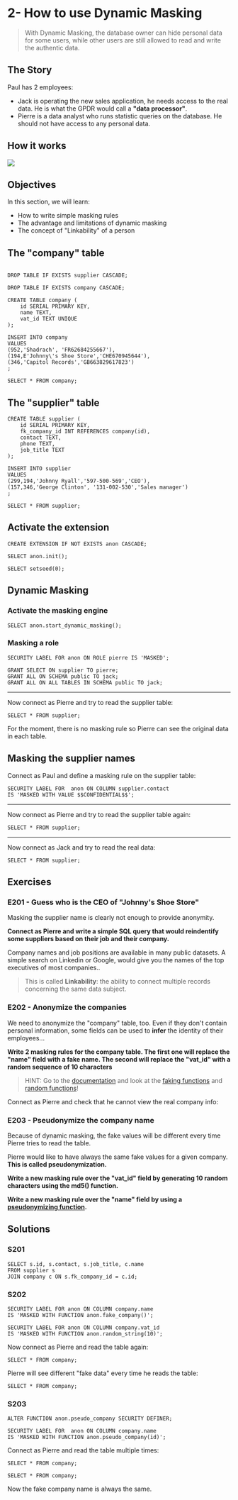 # 2- How to use Dynamic Masking

> With Dynamic Masking, the database owner can hide personal data for
> some users, while other users are still allowed to read and write the
> authentic data.

## The Story

Paul has 2 employees:

-   Jack is operating the new sales application, he needs access to the
    real data. He is what the GPDR would call a **\"data processor\"**.
-   Pierre is a data analyst who runs statistic queries on the database.
    He should not have access to any personal data.

## How it works

![](./img/anon_dynamic.png)

## Objectives

In this section, we will learn:

-   How to write simple masking rules
-   The advantage and limitations of dynamic masking
-   The concept of \"Linkability\" of a person

## The "company" table


``` { .run-postgres parse_query=False }

DROP TABLE IF EXISTS supplier CASCADE;

DROP TABLE IF EXISTS company CASCADE;

CREATE TABLE company (
    id SERIAL PRIMARY KEY,
    name TEXT,
    vat_id TEXT UNIQUE
);
```

``` run-postgres
INSERT INTO company
VALUES
(952,'Shadrach', 'FR62684255667'),
(194,E'Johnny\'s Shoe Store','CHE670945644'),
(346,'Capitol Records','GB663829617823')
;
```

``` run-postgres
SELECT * FROM company;
```

## The \"supplier\" table

``` { .run-postgres parse_query=False }
CREATE TABLE supplier (
    id SERIAL PRIMARY KEY,
    fk_company_id INT REFERENCES company(id),
    contact TEXT,
    phone TEXT,
    job_title TEXT
);
```

``` run-postgres
INSERT INTO supplier
VALUES
(299,194,'Johnny Ryall','597-500-569','CEO'),
(157,346,'George Clinton', '131-002-530','Sales manager')
;
```

``` run-postgres
SELECT * FROM supplier;
```

## Activate the extension

``` run-postgres
CREATE EXTENSION IF NOT EXISTS anon CASCADE;

SELECT anon.init();

SELECT setseed(0);
```

## Dynamic Masking

### Activate the masking engine

``` run-postgres
SELECT anon.start_dynamic_masking();
```

### Masking a role


``` run-postgres
SECURITY LABEL FOR anon ON ROLE pierre IS 'MASKED';

GRANT SELECT ON supplier TO pierre;
GRANT ALL ON SCHEMA public TO jack;
GRANT ALL ON ALL TABLES IN SCHEMA public TO jack;
```


------------------------------------------------------------------------

Now connect as Pierre and try to read the supplier table:

``` { .run-postgres user=pierre}
SELECT * FROM supplier;
```

For the moment, there is no masking rule so Pierre can see the original
data in each table.

## Masking the supplier names

Connect as Paul and define a masking rule on the supplier table:

``` run-postgres
SECURITY LABEL FOR  anon ON COLUMN supplier.contact
IS 'MASKED WITH VALUE $$CONFIDENTIAL$$';
```


------------------------------------------------------------------------

Now connect as Pierre and try to read the supplier table again:

``` { .run-postgres user=pierre}
SELECT * FROM supplier;
```

------------------------------------------------------------------------

Now connect as Jack and try to read the real data:

``` { .run-postgres user=jack }
SELECT * FROM supplier;
```

## Exercises

### E201 - Guess who is the CEO of \"Johnny\'s Shoe Store\"

Masking the supplier name is clearly not enough to provide anonymity.

**Connect as Pierre and write a simple SQL query that would reindentify
some suppliers based on their job and their company.**

Company names and job positions are available in many public datasets. A
simple search on Linkedin or Google, would give you the names of the top
executives of most companies..

> This is called **Linkability**: the ability to connect multiple
> records concerning the same data subject.

### E202 - Anonymize the companies

We need to anonymize the \"company\" table, too. Even if they don\'t
contain personal information, some fields can be used to **infer** the
identity of their employees\...

**Write 2 masking rules for the company table. The first one will
replace the \"name\" field with a fake name. The second will replace the
\"vat_id\" with a random sequence of 10 characters**

> HINT: Go to the
> [documentation](https://postgresql-anonymizer.readthedocs.io/en/stable/)
> and look at the [faking
> functions](https://postgresql-anonymizer.readthedocs.io/en/stable/masking_functions#faking)
> and [random
> functions](https://postgresql-anonymizer.readthedocs.io/en/stable/masking_functions#randomization)!

Connect as Pierre and check that he cannot view the real company info:

### E203 - Pseudonymize the company name

Because of dynamic masking, the fake values will be different every time
Pierre tries to read the table.

Pierre would like to have always the same fake values for a given
company. **This is called pseudonymization.**

**Write a new masking rule over the \"vat_id\" field by generating 10
random characters using the md5() function.**

**Write a new masking rule over the \"name\" field by using a
[pseudonymizing
function](https://postgresql-anonymizer.readthedocs.io/en/stable/masking_functions#pseudonymization).**

## Solutions

### S201

``` { .run-postgres user=pierre }
SELECT s.id, s.contact, s.job_title, c.name
FROM supplier s
JOIN company c ON s.fk_company_id = c.id;
```


### S202

``` run-postgres
SECURITY LABEL FOR anon ON COLUMN company.name
IS 'MASKED WITH FUNCTION anon.fake_company()';

SECURITY LABEL FOR anon ON COLUMN company.vat_id
IS 'MASKED WITH FUNCTION anon.random_string(10)';
```

Now connect as Pierre and read the table again:

``` { .run-postgres user=pierre }
SELECT * FROM company;
```

Pierre will see different \"fake data\" every time he reads the table:

``` { .run-postgres user=pierre }
SELECT * FROM company;
```

### S203

``` run-postgres
ALTER FUNCTION anon.pseudo_company SECURITY DEFINER;

SECURITY LABEL FOR  anon ON COLUMN company.name
IS 'MASKED WITH FUNCTION anon.pseudo_company(id)';
```

Connect as Pierre and read the table multiple times:

``` { .run-postgres user=pierre }
SELECT * FROM company;
```

``` { .run-postgres user=pierre }
SELECT * FROM company;
```
Now the fake company name is always the same.
